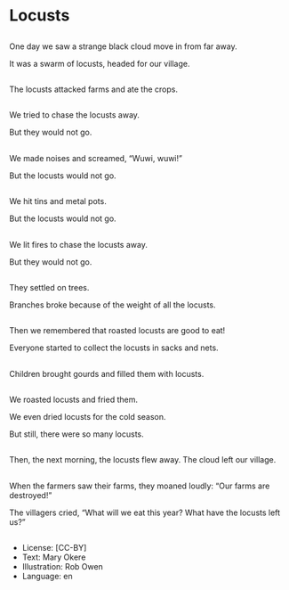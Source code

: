 # Locusts

##
One day we saw a strange black cloud move in from far away. 

It was a swarm of locusts, headed for our village.

##
The locusts attacked farms and ate the crops.

##
We tried to chase the locusts away. 

But they would not go. 

##
We made noises and screamed, “Wuwi, wuwi!” 

But the locusts would not go.

##
We hit tins and metal pots. 

But the locusts would not go.

##
We lit fires to chase the locusts away. 

But they would not go.

##
They settled on trees. 

Branches broke because of the weight of all the locusts.

##
Then we remembered that roasted locusts are good to eat!

Everyone started to collect the locusts in sacks and nets.

##
Children brought gourds and filled them with locusts.

##
We roasted locusts and fried them. 

We even dried locusts for the cold season.

But still, there were so many locusts.

##
Then, the next morning, the locusts flew away. The cloud left our village.

##
When the farmers saw their farms, they moaned loudly: “Our farms are destroyed!” 

The villagers cried, “What will we eat this year? What have the locusts left us?”

##
* License: [CC-BY]
* Text: Mary Okere
* Illustration: Rob Owen
* Language: en
